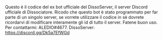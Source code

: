 Questo è il codice del ex bot ufficiale del DissoServer, il server Discord ufficiale di Dissociatore. Ricodo che questo bot è stato programmato per far parte di un 
singolo server, se vorrete utilizzare il codice in sè dovrete ricordarvi di modificare interamente gli id di tutto il server. Fatene buon uso. Per contattarmi: 
ALEDIO#4677. DissoServer: https://discord.gg/Dk5a7EfWGd
